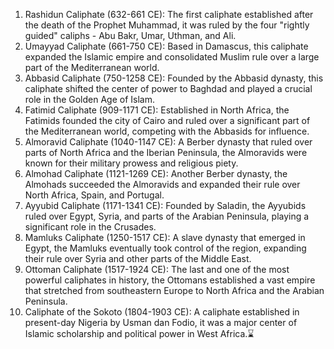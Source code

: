 1. Rashidun Caliphate (632-661 CE): The first caliphate established after the death of the Prophet Muhammad, it was ruled by the four "rightly guided" caliphs - Abu Bakr, Umar, Uthman, and Ali.
2. Umayyad Caliphate (661-750 CE): Based in Damascus, this caliphate expanded the Islamic empire and consolidated Muslim rule over a large part of the Mediterranean world.
3. Abbasid Caliphate (750-1258 CE): Founded by the Abbasid dynasty, this caliphate shifted the center of power to Baghdad and played a crucial role in the Golden Age of Islam.
4. Fatimid Caliphate (909-1171 CE): Established in North Africa, the Fatimids founded the city of Cairo and ruled over a significant part of the Mediterranean world, competing with the Abbasids for influence.
5. Almoravid Caliphate (1040-1147 CE): A Berber dynasty that ruled over parts of North Africa and the Iberian Peninsula, the Almoravids were known for their military prowess and religious piety.
6. Almohad Caliphate (1121-1269 CE): Another Berber dynasty, the Almohads succeeded the Almoravids and expanded their rule over North Africa, Spain, and Portugal.
7. Ayyubid Caliphate (1171-1341 CE): Founded by Saladin, the Ayyubids ruled over Egypt, Syria, and parts of the Arabian Peninsula, playing a significant role in the Crusades.
8. Mamluks Caliphate (1250-1517 CE): A slave dynasty that emerged in Egypt, the Mamluks eventually took control of the region, expanding their rule over Syria and other parts of the Middle East.
9. Ottoman Caliphate (1517-1924 CE): The last and one of the most powerful caliphates in history, the Ottomans established a vast empire that stretched from southeastern Europe to North Africa and the Arabian Peninsula.
10. Caliphate of the Sokoto (1804-1903 CE): A caliphate established in present-day Nigeria by Usman dan Fodio, it was a major center of Islamic scholarship and political power in West Africa.⌛
